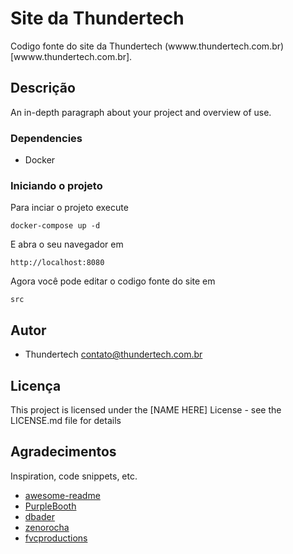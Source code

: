 # Site da Thundertech
Codigo fonte do site da Thundertech (wwww.thundertech.com.br)[wwww.thundertech.com.br].

## Descrição

An in-depth paragraph about your project and overview of use.

### Dependencies

* Docker

### Iniciando o projeto

Para inciar o projeto execute

    docker-compose up -d

E abra o seu navegador em

    http://localhost:8080


Agora você pode editar o codigo fonte do site em 

    src

## Autor

* Thundertech [contato@thundertech.com.br](contato@thundertech.com.br)

## Licença

This project is licensed under the [NAME HERE] License - see the LICENSE.md file for details

## Agradecimentos

Inspiration, code snippets, etc.
* [awesome-readme](https://github.com/matiassingers/awesome-readme)
* [PurpleBooth](https://gist.github.com/PurpleBooth/109311bb0361f32d87a2)
* [dbader](https://github.com/dbader/readme-template)
* [zenorocha](https://gist.github.com/zenorocha/4526327)
* [fvcproductions](https://gist.github.com/fvcproductions/1bfc2d4aecb01a834b46)